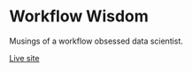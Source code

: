 # Workflow Wisdom

Musings of a workflow obsessed data scientist.

[Live site](http://dvbuntu.github.io/wisdom/)
